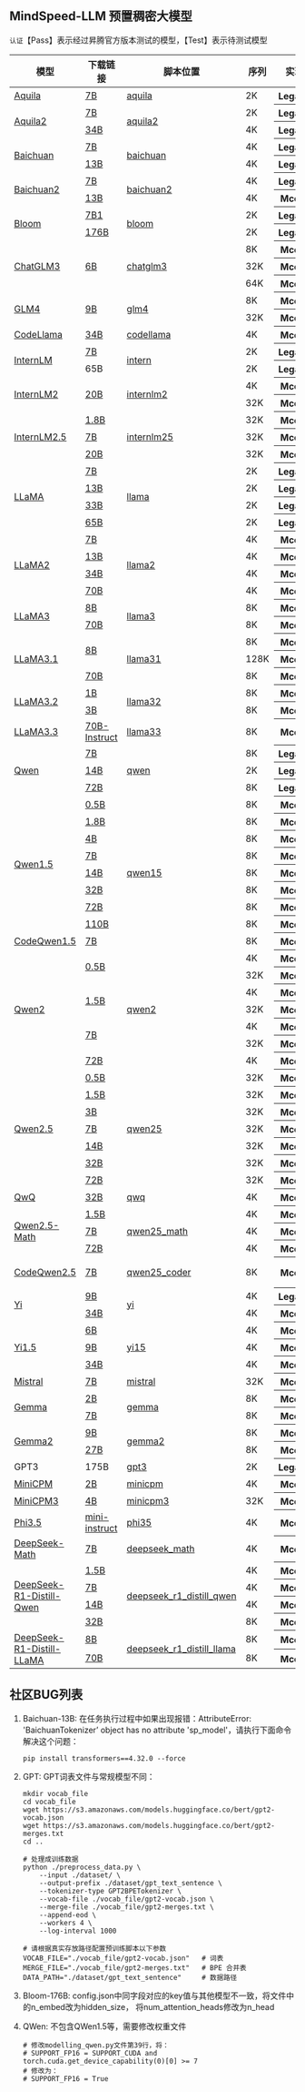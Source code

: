 ## MindSpeed-LLM 预置稠密大模型

`认证`【Pass】表示经过昇腾官方版本测试的模型，【Test】表示待测试模型

<table>
  <thead>
    <tr>
      <th>模型</th>
      <th>下载链接</th>
      <th>脚本位置</th>
      <th>序列</th>
      <th>实现</th>
      <th>集群</th>
      <th>贡献方</th>
      <th>认证</th>
    </tr>
  </thead>
  <tbody>
    <tr>
      <td rowspan="1"><a href="https://huggingface.co/collections/BAAI/aquila-6698657124de09d10cd7a83f">Aquila</a></td>
      <td><a href="https://huggingface.co/BAAI/Aquila-7B/tree/main">7B</a></td>
      <td><a href="../../../examples/legacy/aquila">aquila</a></td>
      <td>2K</td>
      <th>Legacy</th>
      <td> 1x8</td>
      <td>【GTS】</td>
      <td>【Pass】</td>
    </tr>
    <tr>
      <td rowspan="2"><a href="https://huggingface.co/collections/BAAI/aquila-6698657124de09d10cd7a83f">Aquila2</a></td>
      <td><a href="https://huggingface.co/BAAI/Aquila2-7B/tree/main">7B</a></td>
      <td rowspan="2"><a href="../../../examples/legacy/aquila2">aquila2</a></td>
      <td>2K</td>
      <th>Legacy</th>
      <td> 1x8</td>
      <td>【GTS】</td>
      <td>【Pass】</td>
    </tr>
    <tr>
      <td><a href="https://huggingface.co/BAAI/Aquila2-34B/tree/main">34B</a></td>
      <td>4K</td>
      <th>Legacy</th>
      <td> 2x8</td>
      <td>【GTS】</td>
      <td>【Pass】</td>
    </tr>
    <tr>
      <td rowspan="2"><a href="https://huggingface.co/baichuan-inc">Baichuan</a></td>
      <td><a href="https://huggingface.co/baichuan-inc/Baichuan-7B/tree/main">7B</a></td>
      <td rowspan="2"><a href="../../../examples/legacy/baichuan">baichuan</a></td>
      <td>4K</td>
      <th>Legacy</th>
      <td> 1x8</td>
      <td>【GTS】</td>
      <td>【Pass】</td>
    </tr>
    <tr>
      <td><a href="https://huggingface.co/baichuan-inc/Baichuan-13B-Base/tree/main">13B</a></td>
      <td>4K</td>
      <th>Legacy</th>
      <td> 1x8</td>
      <td>【GTS】</td>
      <td>【Pass】</td>
    </tr>
    <tr>
      <td rowspan="2"><a href="https://huggingface.co/baichuan-inc">Baichuan2</a></td>
      <td><a href="https://huggingface.co/baichuan-inc/Baichuan2-7B-Base/tree/main">7B</a></td>
      <td rowspan="2"><a href="../../../examples/mcore/baichuan2">baichuan2</a></td>
      <td>4K</td>
      <th>Legacy</th>
      <td> 1x8</td>
      <td>【Ascend】</td>
      <td>【Pass】</td>
    </tr>
    <tr>
      <td><a href="https://huggingface.co/baichuan-inc/Baichuan2-13B-Base/tree/main">13B</a></td>
      <td>4K</td>
      <th>Mcore</th>
      <td> 1x8</td>
      <td>【Ascend】</td>
      <td>【Pass】</td>
    </tr>
    <tr>
      <td rowspan="2"><a href="https://huggingface.co/bigscience">Bloom</a></td>
      <td><a href="https://huggingface.co/bigscience/bloom-7b1/tree/main">7B1</a></td>
      <td rowspan="2"><a href="../../../examples/legacy/bloom">bloom</a></td>
      <td>2K</td>
      <th>Legacy</th>
      <td> 1x8</td>
      <td>【Ascend】</td>
      <td>【Pass】</td>
    </tr>
    <tr>
      <td><a href="https://huggingface.co/bigscience/bloom/tree/main">176B</a></td>
      <td>2K</td>
      <th>Legacy</th>
      <td >12x8</td>
      <td>【Ascend】</td>
      <td>【Pass】</td>
    </tr>
    <tr>
      <td rowspan="3"><a href="https://huggingface.co/THUDM">ChatGLM3</a></td>
      <td rowspan="3"><a href="https://huggingface.co/THUDM/chatglm3-6b-base/tree/main">6B</a></td>
      <td rowspan="3"><a href="../../../examples/mcore/chatglm3">chatglm3</a></td>
      <td>8K</td>
      <th>Mcore</th>
      <td >1x8</td>
      <td>【Ascend】</td>
      <td>【Pass】</td>
    </tr>
    <tr>
      <td>32K</td>
      <th>Mcore</th>
      <td >1x8</td>
      <td>【Ascend】</td>
      <td>【Pass】</td>
    </tr>
    <tr>
      <td>64K</td>
      <th>Mcore</th>
      <td >2x8</td>
      <td>【Ascend】</td>
      <td>【Pass】</td>
    </tr>
    <tr>
      <td rowspan="2"><a href="https://huggingface.co/THUDM">GLM4</a></td>
      <td rowspan="2"><a href="https://huggingface.co/THUDM/glm-4-9b">9B</a></td>
      <td rowspan="2"><a href="../../../examples/mcore/glm4">glm4</a></td>
      <td> 8K </td>
      <th>Mcore</th>
      <td> 1x8 </td>
      <td>【GTS】</td>
      <td>【Pass】</td>
    </tr>
    <tr>
      <td> 32K </td>
      <th>Mcore</th>
      <td> 2x8 </td>
      <td>【GTS】</td>
      <td>【Pass】</td>
    </tr>
    <tr>
      <td rowspan="1"><a href="https://huggingface.co/codellama">CodeLlama</a></td>
      <td><a href="https://huggingface.co/codellama/CodeLlama-34b-hf/tree/main">34B</a></td>
      <td rowspan="1"><a href="../../../examples/mcore/codellama">codellama</a></td>
      <td>4K</td>
      <th>Mcore</th>
      <td> 2x8</td>
      <td>【GTS】</td>
      <td>【Pass】</td>
    </tr>
    <tr>
      <td rowspan="2"><a href="https://huggingface.co/internlm">InternLM</a></td>
      <td><a href="https://huggingface.co/internlm/internlm-7b/tree/main">7B</a></td>
      <td rowspan="2"><a href="../../../examples/legacy/intern">intern</a></td>
      <td>2K</td>
      <th>Legacy</th>
      <td>1x8</td>
      <td>【Ascend】</td>
      <td>【Pass】</td>
    </tr>
    <tr>
      <td >65B</td>
      <td>2K</td>
      <th>Legacy</th>
      <td >4x8</td>
      <td>【Ascend】</td>
      <td>【Pass】</td>
    </tr>
    <tr>
      <td rowspan="2"> <a href="https://huggingface.co/internlm">InternLM2</a> </td>
      <td rowspan="2"> <a href="https://huggingface.co/Internlm/Internlm2-chat-20b/tree/main">20B</a> </td>
      <td rowspan="2"><a href="../../../examples/mcore/internlm2">internlm2</a></td>
      <td> 4K </td>
      <th> Mcore </th>
      <td> 1x8 </td>
      <td>【GTS】</td>
      <td>【Pass】</td>
      <tr>
      <td> 32K </td>
      <th> Mcore </th>
      <td> 1x8 </td>
      <td>【GTS】</td>
      <td>【Pass】</td>
    </tr>
    <tr>
      <td rowspan="3"> <a href="https://huggingface.co/internlm">InternLM2.5</a> </td>
      <td><a href="https://huggingface.co/internlm/internlm2_5-1_8b/tree/main">1.8B</a></td>
      <td rowspan="3"><a href="../../../examples/mcore/internlm25">internlm25</a></td>
      <td> 32K </td>
      <th> Mcore </th>
      <td> 1x8 </td>
      <td>【GTS】</td>
      <td>【Pass】</td>
    </tr>
    <tr>
      <td><a href="https://huggingface.co/internlm/internlm2_5-7b/tree/main">7B</a></td>
      <td> 32K </td>
      <th> Mcore </th>
      <td> 1x8 </td>
      <td>【GTS】</td>
      <td>【Pass】</td>
    </tr>
    <tr>
      <td><a href="https://huggingface.co/internlm/internlm2_5-20b/tree/main">20B</a></td>
      <td> 32K </td>
      <th> Mcore </th>
      <td> 2x8 </td>
      <td>【GTS】</td>
      <td>【Test】</td>
    </tr>
    <tr>
      <td rowspan="4"><a href="https://huggingface.co/meta-llama">LLaMA</a></td>
      <td><a href="https://huggingface.co/huggyllama/llama-7b/tree/main">7B</a></td>
      <td rowspan="4"><a href="../../../examples/legacy/llama">llama</a></td>
      <td>2K</td>
      <th>Legacy</th>
      <td>1x8</td>
      <td>【Ascend】</td>
      <td>【Pass】</td>
    </tr>
    <tr>
      <td><a href="https://huggingface.co/ruibin-wang/llama-13b-hf">13B</a></td>
      <td>2K</td>
      <th>Legacy</th>
      <td>1x8</td>
      <td>【Ascend】</td>
      <td>【Pass】</td>
    </tr>
    <tr>
        <td><a href="https://huggingface.co/pinkmanlove/llama-33b-hf/tree/main">33B</a></td>
        <td>2K</td>
        <th>Legacy</th>
        <td>4x8</td>
        <td>【Ascend】</td>
      <td>【Pass】</td>
    </tr>
    <tr>
      <td><a href="https://huggingface.co/pinkmanlove/llama-65b-hf">65B</a></td>
      <td>2K</td>
      <th>Legacy</th>
      <td>4x8</td>
      <td>【Ascend】</td>
      <td>【Pass】</td>
    </tr>
    <tr>
      <td rowspan="4"><a href="https://huggingface.co/meta-llama">LLaMA2</a></td>
      <td><a href="https://huggingface.co/daryl149/llama-2-7b-hf/tree/main">7B</a></td>
      <td rowspan="4"><a href="../../../examples/mcore/llama2">llama2</a></td>
      <td>4K</td>
      <th>Mcore</th>
      <td>1x8</td>
      <td>【NAIE】</td>
      <td>【Pass】</td>
    </tr>
    <tr>
      <td><a href="https://huggingface.co/NousResearch/Llama-2-13b-hf/tree/main">13B</a></td>
      <td>4K</td>
      <th>Mcore</th>
      <td>1x8</td>
      <td>【NAIE】</td>
      <td>【Pass】</td>
    </tr>
    <tr>
      <td><a href="https://huggingface.co/codellama/CodeLlama-34b-Instruct-hf/tree/main">34B</a></td>
      <td>4K</td>
      <th>Mcore</th>
      <td>2x8</td>
      <td>【GTS】</td>
      <td>【Pass】</td>
    </tr>
    <tr>
      <td><a href="https://huggingface.co/meta-llama/Llama-2-70b-hf">70B</a></td>
      <td>4K</td>
      <th>Mcore</th>
      <td>4x8</td>
      <td>【GTS】</td>
      <td>【Pass】</td>
    </tr>
    <tr>
      <td rowspan="2"><a href="https://huggingface.co/meta-llama">LLaMA3</a></td>
      <td><a href="https://huggingface.co/unsloth/llama-3-8b/tree/main">8B</a></td>
      <td rowspan="2"><a href="../../../examples/mcore/llama3">llama3</a></td>
      <td> 8K </td>
      <th>Mcore</th>
      <td>1x8</td>
      <td>【GTS】</td>
      <td>【Pass】</td>
    </tr>
    <tr>
      <td><a href="https://huggingface.co/v2ray/Llama-3-70B/tree/main">70B</a></td>
      <td> 8K </td>
      <th>Mcore</th>
      <td>4x8</td>
      <td>【GTS】</td>
      <td>【Pass】</td>
    </tr>
    <tr>
      <td rowspan="3"><a href="https://modelscope.cn/organization/LLM-Research">LLaMA3.1</a></td>
      <td rowspan="2"><a href="https://modelscope.cn/models/LLM-Research/Meta-Llama-3.1-8B">8B</a></td>
      <td rowspan="3"><a href="../../../examples/mcore/llama31">llama31</a></td>
      <td> 8K </td>
      <th>Mcore</th>
      <td>1x8</td>
      <td>【GTS】</td>
      <td>【Pass】</td>
    </tr>
    <tr>
      <td>128K</td>
      <th>Mcore</th>
      <td>4x8</td>
      <td>【GTS】</td>
      <td>【Pass】</td>
    </tr>
    <tr>
      <td><a href="https://modelscope.cn/models/LLM-Research/Meta-Llama-3.1-70B">70B</a></td>
      <td>8K</td>
      <th>Mcore</th>
      <td>4x8</td>
      <td>【GTS】</td>
      <td>【Pass】</td>
    </tr>
    <tr>
      <td rowspan="2"><a href="https://huggingface.co/meta-llama">LLaMA3.2</a></td>
      <td><a href="https://huggingface.co/unsloth/Llama-3.2-1B/tree/main">1B</a></td>
      <td rowspan="2"><a href="../../../examples/mcore/llama32">llama32</a></td>
      <td> 8K </td>
      <th>Mcore</th>
      <td>1x8</td>
      <td>【GTS】</td>
      <td>【Pass】</td>
    </tr>
    <tr>
      <td><a href="https://huggingface.co/unsloth/Llama-3.2-3B/tree/main">3B</a></td>
      <td> 8K </td>
      <th>Mcore</th>
      <td>1x8</td>
      <td>【GTS】</td>
      <td>【Pass】</td>
    </tr>
    <tr>
      <td rowspan="1"><a href="https://huggingface.co/meta-llama">LLaMA3.3</a></td>
      <td><a href="https://huggingface.co/unsloth/Llama-3.3-70B-Instruct/tree/main">70B-Instruct</a></td>
      <td rowspan="1"><a href="../../../examples/mcore/llama33">llama33</a></td>
      <td> 8K </td>
      <th>Mcore</th>
      <td> 4x8</td>
      <td>【GTS】</td>
      <td>【Test】</td>
    </tr>
    <tr>
      <td rowspan="3"><a href="https://huggingface.co/Qwen">Qwen</a></td>
      <td><a href="https://huggingface.co/Qwen/Qwen-7B/tree/main">7B</a></td>
      <td rowspan="3"><a href="../../../examples/legacy/qwen">qwen</a></td>
      <td> 8K </td>
      <th>Legacy</th>
      <td>1x8</td>
      <td>【GTS】</td>
      <td>【Pass】</td>
    </tr>
    <tr>
      <td><a href="https://huggingface.co/Qwen/Qwen-14B/tree/main">14B</a></td>
      <td>2K</td>
      <th>Legacy</th>
      <td>1x8</td>
      <td>【GTS】</td>
      <td>【Pass】</td>
    </tr>
    <tr>
      <td><a href="https://huggingface.co/Qwen/Qwen-72B/tree/main">72B</a></td>
      <td> 8K </td>
      <th>Legacy</th>
      <td>16x8</td>
      <td>【GTS】</td>
      <td>【Pass】</td>
    </tr>
    <tr>
      <tr>
      <td rowspan="8"><a href="https://huggingface.co/Qwen">Qwen1.5</a></td>
      <td> <a href="https://huggingface.co/Qwen/Qwen1.5-0.5B/tree/main">0.5B</a> </td>
      <td rowspan="9"><a href="../../../examples/mcore/qwen15">qwen15</a></td>
      <td> 8K </td>
      <th>Mcore</th>
      <td> 1x8 </td>
      <td>【GTS】</td>
      <td>【Pass】</td>
      <tr>
      <td> <a href="https://huggingface.co/Qwen/Qwen1.5-1.8B/tree/main">1.8B</a> </td>
      <td> 8K </td>
      <th>Mcore</th>
      <td> 1x8 </td>
      <td>【GTS】</td>
      <td>【Pass】</td>
      <tr>
      <td> <a href="https://huggingface.co/Qwen/Qwen1.5-4B/tree/main">4B</a> </td>
      <td> 8K </td>
      <th>Mcore</th>
      <td> 1x8 </td>
      <td>【GTS】</td>
      <td>【Pass】</td>
      <tr>
      <td> <a href="https://huggingface.co/Qwen/Qwen1.5-7B/tree/main">7B</a> </td>
      <td> 8K </td>
      <th>Mcore</th>
      <td> 1x8 </td>
      <td>【GTS】</td>
      <td>【Pass】</td>
      <tr>
      <td> <a href="https://huggingface.co/Qwen/Qwen1.5-14B/tree/main">14B</a> </td>
      <td> 8K </td>
      <th>Mcore</th>
      <td> 1x8 </td>
      <td>【GTS】</td>
      <td>【Pass】</td>
      <tr>
      <td> <a href="https://huggingface.co/Qwen/Qwen1.5-32B/tree/main">32B</a> </td>
      <td> 8K </td>
      <th> Mcore </th>
      <td> 4x8 </td>
      <td>【GTS】</td>
      <td>【Pass】</td>
      <tr>
      <td> <a href="https://huggingface.co/Qwen/Qwen1.5-72B/tree/main">72B</a> </td>
      <td> 8K </td>
      <th> Mcore </th>
      <td> 8x8 </td>
      <td>【GTS】</td>    
      <td>【Pass】</td>
      <tr>
      <td> <a href="https://huggingface.co/Qwen/Qwen1.5-110B/tree/main">110B</a> </td>
      <td> 8K </td>
      <th>Mcore</th>
      <td> 8x8 </td>
      <td>【GTS】</td>    
      <td>【Pass】</td>
    </tr>
    <tr>
      <td rowspan="1"><a href="https://huggingface.co/Qwen">CodeQwen1.5</a></td>
      <td> <a href="https://huggingface.co/Qwen/CodeQwen1.5-7B">7B</a> </td>
      <td> 8K </td>
      <th>Mcore</th>
      <td> 1x8 </td>
      <td>【GTS】</td>    
      <td>【Pass】</td>
    </tr>
    <tr>
      <tr>
      <td rowspan="7"><a href="https://huggingface.co/Qwen">Qwen2</a></td>
      <td rowspan="2"> <a href="https://huggingface.co/Qwen/Qwen2-0.5B/tree/main">0.5B</a> </td>
      <td rowspan="7"><a href="../../../examples/mcore/qwen2">qwen2</a></td>
      <td> 4K </td>
      <th> Mcore </th>
      <td> 1x8 </td>
      <td>【GTS】</td>
      <td>【Pass】</td>
      <tr>
      <td> 32K </td>
      <th> Mcore </th>
      <td> 1x8 </td>
      <td>【GTS】</td>
      <td>【Pass】</td>
      <tr>
      <td rowspan="2"> <a href="https://huggingface.co/Qwen/Qwen2-1.5B/tree/main">1.5B</a> </td>
      <td> 4K </td>
      <th> Mcore </th>
      <td> 1x8 </td>
      <td>【GTS】</td>
      <td>【Pass】</td>
      <tr>
      <td> 32K </td>
      <th> Mcore </th>
      <td> 1x8 </td>
      <td>【GTS】</td>
      <td>【Pass】</td>
      <tr>
      <td rowspan="2"><a href="https://huggingface.co/Qwen/Qwen2-7B/tree/main">7B</a></td>
      <td> 4K</td>
      <th>Mcore</th>
      <td>1x8</td>
      <td>【GTS】</td>
      <td>【Pass】</td>
      <tr>
      <td> 32K</td>
      <th>Mcore</th>
      <td>1x8</td>
      <td>【GTS】</td>
      <td>【Pass】</td>
      <tr>
      <td><a href="https://huggingface.co/Qwen/Qwen2-72B/tree/main">72B</a></td>
      <td> 4K</td>
      <th>Mcore</th>
      <td>4x8</td>
      <td>【GTS】</td>
      <td>【Pass】</td>
    </tr>
    <tr>
      <td rowspan="7"><a href="https://huggingface.co/Qwen">Qwen2.5</a></td>
      <td><a href="https://huggingface.co/Qwen/Qwen2.5-0.5B/tree/main">0.5B</a></td>
      <td rowspan="7"><a href="../../../examples/mcore/qwen25">qwen25</a></td>
      <td> 32K </td>
      <th>Mcore</th>
      <td>1x8</td>
      <td>【GTS】</td>
      <td>【Pass】</td>
    </tr>
      <td><a href="https://huggingface.co/Qwen/Qwen2.5-1.5B/tree/main">1.5B</a></td>
      <td> 32K </td>
      <th>Mcore</th>
      <td>1x8</td>
      <td>【GTS】</td>
      <td>【Pass】</td>
    <tr>
      <td><a href="https://huggingface.co/Qwen/Qwen2.5-3B/tree/main">3B</a></td>
      <td> 32K </td>
      <th>Mcore</th>
      <td>1x8</td>
      <td>【GTS】</td>
      <td>【Pass】</td>
    </tr>
    <tr>
      <td><a href="https://huggingface.co/Qwen/Qwen2.5-7B/tree/main">7B</a></td>
      <td>32K</td>
      <th>Mcore</th>
      <td>1x8</td>
      <td>【Ascend】</td>
      <td>【Pass】</td>
    </tr>
    <tr>
      <td><a href="https://huggingface.co/Qwen/Qwen2.5-14B/tree/main">14B</a></td>
      <td>32K</td>
      <th>Mcore</th>
      <td>2x8</td>
      <td>【GTS】</td>
      <td>【Pass】</td>
    </tr>
    <tr>
      <td><a href="https://huggingface.co/Qwen/Qwen2.5-32B/tree/main">32B</a></td>
      <td>32K</td>
      <th>Mcore</th>
      <td>4x8</td>
      <td>【GTS】</td>
      <td>【Pass】</td>
    </tr>
    <tr>
      <td><a href="https://huggingface.co/Qwen/Qwen2.5-72B/tree/main">72B</a></td>
      <td>32K</td>
      <th>Mcore</th>
      <td>16x8</td>
      <td>【GTS】</td>
      <td>【Test】</td>
    </tr>
    <tr>
      <td rowspan="1"><a href="https://huggingface.co/collections/Qwen/qwq-674762b79b75eac01735070a">QwQ</a></td>
      <td><a href="https://huggingface.co/Qwen/QwQ-32B/tree/main">32B</a></td>
      <td rowspan="1"><a href="../../../examples/mcore/qwq">qwq</a></td>
      <td> 4K </td>
      <th>Mcore</th>
      <td>1x8</td>
      <td>【GTS】</td>
      <td>【Test】</td>
    </tr>
    <tr>
      <td rowspan="3"><a href="https://huggingface.co/Qwen">Qwen2.5-Math</a></td>
      <td><a href="https://huggingface.co/Qwen/Qwen2.5-Math-1.5B/tree/main">1.5B</a></td>
      <td rowspan="3"><a href="../../../examples/mcore/qwen25_math">qwen25_math</a></td>
      <td> 4K </td>
      <th>Mcore</th>
      <td>1x8</td>
      <td>【GTS】</td>
      <td>【Pass】</td>
    </tr>
    <tr>
      <td><a href="https://huggingface.co/Qwen/Qwen2.5-Math-7B/tree/main">7B</a></td>
      <td> 4K </td>
      <th>Mcore</th>
      <td>1x8</td>
      <td>【GTS】</td>
      <td>【Pass】</td>
    </tr>
    <tr>
      <td><a href="https://huggingface.co/Qwen/Qwen2.5-Math-72B/tree/main">72B</a></td>
      <td> 4K </td>
      <th>Mcore</th>
      <td>4x8</td>
      <td>【GTS】</td>
      <td>【Test】</td>
    </tr>
	<tr>
	  <td rowspan="1"><a href="https://huggingface.co/Qwen">CodeQwen2.5</a></td>
      <td> <a href="https://huggingface.co/Qwen/Qwen2.5-Coder-7B">7B</a> </td>
      <td rowspan="1"><a href="../../../examples/mcore/qwen25_coder">qwen25_coder</a></td>
      <td> 8K </td>
      <th>Mcore</th>
      <td> 1x8 </td>
      <td>【China Mobile Cloud】</td>    
      <td>【Test】</td>
    </tr>
	<tr>
      <td rowspan="2"><a href="https://huggingface.co/01-ai">Yi</a></td>
      <td><a href="https://huggingface.co/01-ai/Yi-9B/tree/main">9B</a></td>
      <td rowspan="2"><a href="../../../examples/mcore/yi">yi</a></td>
      <td> 4K</td>
      <th>Legacy</th>
      <td>1x4</td>
      <td>【OpenMind】</td>
      <td>【Test】</td>
    </tr>
    <tr>
      <td><a href="https://huggingface.co/01-ai/Yi-34B/tree/main">34B</a></td>
      <td> 4K</td>
      <th>Mcore</th>
      <td>2x8</td>
      <td>【GTS】</td>
      <td>【Pass】</td>
    </tr>
    <tr>
      <td rowspan="3"><a href="https://huggingface.co/01-ai">Yi1.5</a></td>
      <td><a href="https://huggingface.co/01-ai/Yi-1.5-6B/tree/main">6B</a></td>
      <td rowspan="3"><a href="../../../examples/mcore/yi15">yi15</a></td>
      <td> 4K</td>
      <th>Mcore</th>
      <td>1x8</td>
      <td>【GTS】</td>
      <td>【Pass】</td>
    </tr>
    <tr>
      <td><a href="https://huggingface.co/01-ai/Yi-1.5-9B/tree/main">9B</a></td>
      <td> 4K</td>
      <th>Mcore</th>
      <td>1x8</td>
      <td>【GTS】</td>
      <td>【Pass】</td>
    </tr>
    <tr>
      <td><a href="https://huggingface.co/01-ai/Yi-1.5-34B/tree/main">34B</a></td>
      <td> 4K</td>
      <th>Mcore</th>
      <td>2x8</td>
      <td>【GTS】</td>
      <td>【Test】</td>
    </tr>
    <tr>
      <td rowspan="1"><a href="https://huggingface.co/mistralai">Mistral</a></td>
      <td><a href="https://huggingface.co/mistralai/Mistral-7B-Instruct-v0.2/tree/main">7B</a></td>
      <td rowspan="1"><a href="../../../examples/mcore/mistral">mistral</a></td>
      <td> 32K</td>
      <th>Mcore</th>
      <td>1x8</td>
      <td>【NAIE】</td>
      <td>【Pass】</td>
    </tr>
    <tr>
      <td rowspan="2"><a href="https://huggingface.co/google">Gemma</a></td>
      <td><a href="https://huggingface.co/google/gemma-2b/tree/main">2B</a></td>
      <td rowspan="2"><a href="../../../examples/mcore/gemma">gemma</a></td>
      <td> 8K </td>
      <th>Mcore</th>
      <td>1x8</td>
      <td>【GTS】</td>
      <td>【Pass】</td>
    </tr>
    <tr>
      <td><a href="https://huggingface.co/google/gemma-7b">7B</a></td>
      <td> 8K </td>
      <th>Mcore</th>
      <td>1x8</td>
      <td>【GTS】</td>
      <td>【Pass】</td>
    </tr>
    <tr>
      <td rowspan="2"><a href="https://huggingface.co/google">Gemma2</a></td>
      <td><a href="https://huggingface.co/google/gemma-2-9b/tree/main">9B</a></td>
      <td rowspan="2"><a href="../../../examples/mcore/gemma2">gemma2</a></td>
      <td> 8K </td>
      <th>Mcore</th>
      <td>1x8</td>
      <td>【GTS】</td>
      <td>【Pass】</td>
    </tr>
    <tr>
      <td><a href="https://huggingface.co/google/gemma-2-27b/tree/main">27B</a></td>
      <td> 8K </td>
      <th>Mcore</th>
      <td>2x8</td>
      <td>【GTS】</td>
      <td>【Pass】</td>
    </tr>
    <tr>
      <td>GPT3</td>
      <td>175B</td>
      <td rowspan="1"><a href="../../../examples/legacy/gpt3">gpt3</a></td>
      <td> 2K </td>
      <th>Legacy</th>
      <td> 16x8 </td>
      <td>【Ascend】</td>
      <td>【Pass】</td>
    </tr>
    <tr>
      <td rowspan="1"><a href="https://github.com/OpenBMB/MiniCPM">MiniCPM</a></td>
      <td> <a href="https://huggingface.co/openbmb/MiniCPM-2B-sft-bf16/tree/main">2B</a> </td>
      <td rowspan="1"><a href="../../../examples/mcore/minicpm">minicpm</a></td>
      <td> 4K </td>
      <th> Mcore </th>
      <td> 1x8 </td>
      <td>【NAIE】</td>
      <td>【Pass】</td>
    </tr>
    <tr>
      <td rowspan="1"><a href="https://huggingface.co/openbmb/MiniCPM3-4B/tree/main">MiniCPM3</a></td>
      <td> <a href="https://huggingface.co/openbmb/MiniCPM3-4B/tree/main">4B</a> </td>
      <td rowspan="1"><a href="../../../examples/mcore/minicpm3">minicpm3</a></td>
      <td> 32K </td>
      <th> Mcore </th>
      <td> 1x8 </td>
      <td>【GTS】</td>
      <td>【Test】</td>
    </tr>
    <tr>
      <td rowspan="1"><a href="https://huggingface.co/microsoft">Phi3.5</a></td>
      <td> <a href="https://huggingface.co/microsoft/Phi-3.5-mini-instruct/tree/main">mini-instruct</a> </td>
      <td rowspan="1"><a href="../../../examples/mcore/phi35">phi35</a></td>
      <td> 4K </td>
      <th>Mcore</th>
      <td> 1x8 </td>
      <td>【GTS】</td>
      <td>【Test】</td>
    </tr>
    <tr>
      <td rowspan="1"><a href="https://huggingface.co/deepseek-ai/deepseek-math-7b-base">DeepSeek-Math</a></td>
      <td><a href="https://huggingface.co/deepseek-ai/deepseek-math-7b-base">7B</a></td>
      <td rowspan="1"><a href="../../../examples/mcore/deepseek_math">deepseek_math</a></td>
      <td> 4K </td>
      <th>Mcore</th>
      <td> 1x8 </td>
      <td>【Ascend】</td>
      <td>【Test】</td>
    </tr>
    <tr>
      <td rowspan="4"><a href="https://huggingface.co/deepseek-ai">DeepSeek-R1-Distill-Qwen</a></td>
      <td><a href="https://huggingface.co/deepseek-ai/DeepSeek-R1-Distill-Qwen-1.5B">1.5B</a></td>
      <td rowspan="4"><a href="../../../examples/mcore/deepseek_r1_distill_qwen">deepseek_r1_distill_qwen</a></td>
      <td> 4K </td>
      <th>Mcore</th>
      <td> 1x8 </td>
      <td>【Ascend】</td>
      <td>【Test】</td>
    </tr>
    <tr>
      <td><a href="https://huggingface.co/deepseek-ai/DeepSeek-R1-Distill-Qwen-7B">7B</a></td>
      <td> 4K </td>
      <th>Mcore</th>
      <td> 1x8 </td>
      <td>【Ascend】</td>
      <td>【Test】</td>
    </tr>
    <tr>
      <td><a href="https://huggingface.co/deepseek-ai/DeepSeek-R1-Distill-Qwen-14B">14B</a></td>
      <td> 4K </td>
      <th>Mcore</th>
      <td> 1x8 </td>
      <td>【Ascend】</td>
      <td>【Test】</td>
    </tr>
    <tr>
      <td><a href="https://huggingface.co/deepseek-ai/DeepSeek-R1-Distill-Qwen-32B">32B</a></td>
      <td> 8K </td>
      <th>Mcore</th>
      <td> 2x8 </td>
      <td>【Ascend】</td>
      <td>【Test】</td>
    </tr>
    <tr>
      <td rowspan="2"><a href="https://huggingface.co/deepseek-ai">DeepSeek-R1-Distill-LLaMA</a></td>
      <td><a href="https://huggingface.co/deepseek-ai/DeepSeek-R1-Distill-Llama-8B">8B</a></td>
      <td rowspan="2"><a href="../../../examples/mcore/deepseek_r1_distill_llama">deepseek_r1_distill_llama</a></td>
      <td> 8K </td>
      <th>Mcore</th>
      <td> 1x8 </td>
      <td>【Ascend】</td>
      <td>【Test】</td>
    </tr>
    <tr>
      <td><a href="https://huggingface.co/deepseek-ai/DeepSeek-R1-Distill-Llama-70B">70B</a></td>
      <td> 8K </td>
      <th>Mcore</th>
      <td> 4x8 </td>
      <td>【Ascend】</td>
      <td>【Test】</td>
    </tr>
  </tbody>
</table>

## 社区BUG列表

1. Baichuan-13B: 在任务执行过程中如果出现报错：AttributeError: 'BaichuanTokenizer’ object has no attribute 'sp_model'，请执行下面命令解决这个问题：

    ```shell
    pip install transformers==4.32.0 --force
    ```

2. GPT: GPT词表文件与常规模型不同：

    ```shell
    mkdir vocab_file 
    cd vocab_file
    wget https://s3.amazonaws.com/models.huggingface.co/bert/gpt2-vocab.json
    wget https://s3.amazonaws.com/models.huggingface.co/bert/gpt2-merges.txt
    cd ..

    # 处理成训练数据
    python ./preprocess_data.py \
        --input ./dataset/ \
        --output-prefix ./dataset/gpt_text_sentence \
        --tokenizer-type GPT2BPETokenizer \
        --vocab-file ./vocab_file/gpt2-vocab.json \
        --merge-file ./vocab_file/gpt2-merges.txt \
        --append-eod \
        --workers 4 \
        --log-interval 1000

    # 请根据真实存放路径配置预训练脚本以下参数
    VOCAB_FILE="./vocab_file/gpt2-vocab.json"   # 词表
    MERGE_FILE="./vocab_file/gpt2-merges.txt"   # BPE 合并表
    DATA_PATH="./dataset/gpt_text_sentence"     # 数据路径
    ```

3. Bloom-176B: config.json中同字段对应的key值与其他模型不一致，将文件中的n_embed改为hidden_size， 将num_attention_heads修改为n_head

4. QWen: 不包含QWen1.5等，需要修改权重文件 

    ```shell
   # 修改modelling_qwen.py文件第39行，将：
   # SUPPORT_FP16 = SUPPORT_CUDA and torch.cuda.get_device_capability(0)[0] >= 7
   # 修改为：
   # SUPPORT_FP16 = True
   ```